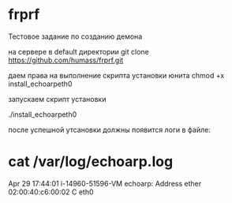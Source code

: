 # frprf
Тестовое задание по созданию демона 


на сервере в default директории 
git clone https://github.com/humass/frprf.git

даем права на выполнение скрипта установки юнита
chmod +x install_echoarpeth0

запускаем скрипт установки 

./install_echoarpeth0

после успешной утсановки должны появится логи в файле:

# cat /var/log/echoarp.log
Apr 29 17:44:01 i-14960-51596-VM echoarp: Address ether 02:00:40:c6:00:02 C eth0
